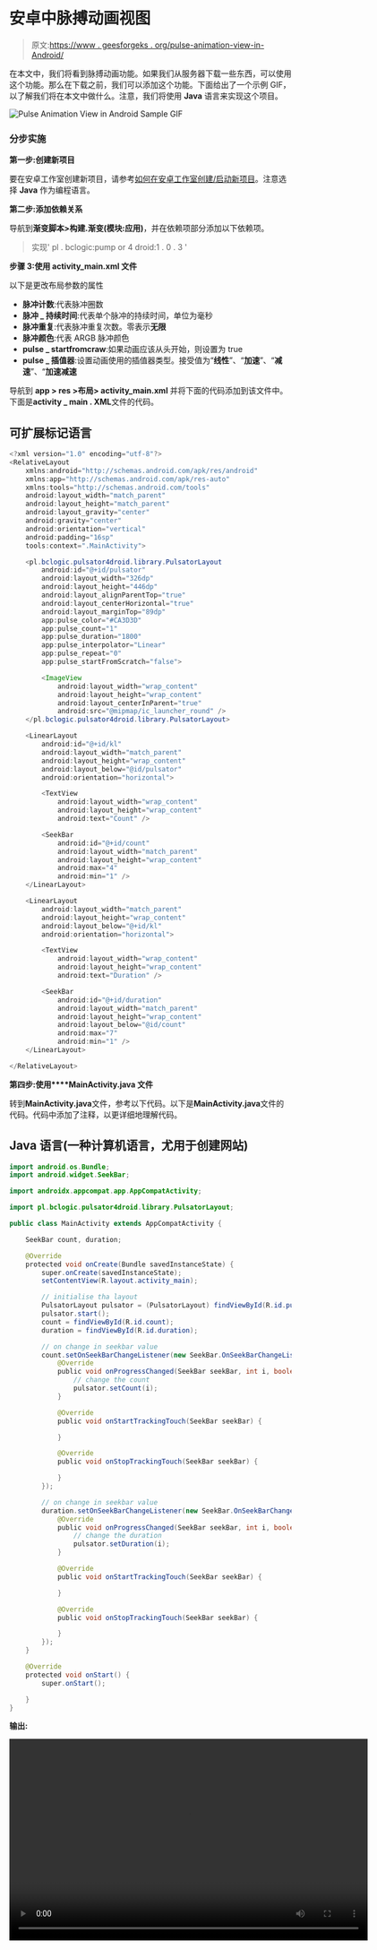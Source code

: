 # 安卓中脉搏动画视图

> 原文:[https://www . geesforgeks . org/pulse-animation-view-in-Android/](https://www.geeksforgeeks.org/pulse-animation-view-in-android/)

在本文中，我们将看到脉搏动画功能。如果我们从服务器下载一些东西，可以使用这个功能。那么在下载之前，我们可以添加这个功能。下面给出了一个示例 GIF，以了解我们将在本文中做什么。注意，我们将使用 **Java** 语言来实现这个项目。

![Pulse Animation View in Android Sample GIF](img/38cee1c574fdc209d7be320098476fea.png)

### **分步实施**

**第一步:创建新项目**

要在安卓工作室创建新项目，请参考[如何在安卓工作室创建/启动新项目](https://www.geeksforgeeks.org/android-how-to-create-start-a-new-project-in-android-studio/)。注意选择 **Java** 作为编程语言。

**第二步:添加依赖关系**

导航到**渐变脚本>构建.渐变(模块:应用)**，并在依赖项部分添加以下依赖项。

> 实现' pl . bclogic:pump or 4 droid:1 . 0 . 3 '

**步骤 3:使用 activity_main.xml 文件**

以下是更改布局参数的属性

*   **脉冲计数**:代表脉冲圈数
*   **脉冲 _ 持续时间**:代表单个脉冲的持续时间，单位为毫秒
*   **脉冲重复**:代表脉冲重复次数。零表示**无限**
*   **脉冲颜色**:代表 ARGB 脉冲颜色
*   **pulse _ startfromcraw**:如果动画应该从头开始，则设置为 true
*   **pulse _ 插值器**:设置动画使用的插值器类型。接受值为“**线性**”、“**加速**”、“**减速**”、“**加速减速**

导航到 **app > res >布局> activity_main.xml** 并将下面的代码添加到该文件中。下面是**activity _ main . XML**文件的代码。

## 可扩展标记语言

```java
<?xml version="1.0" encoding="utf-8"?>
<RelativeLayout 
    xmlns:android="http://schemas.android.com/apk/res/android"
    xmlns:app="http://schemas.android.com/apk/res-auto"
    xmlns:tools="http://schemas.android.com/tools"
    android:layout_width="match_parent"
    android:layout_height="match_parent"
    android:layout_gravity="center"
    android:gravity="center"
    android:orientation="vertical"
    android:padding="16sp"
    tools:context=".MainActivity">

    <pl.bclogic.pulsator4droid.library.PulsatorLayout
        android:id="@+id/pulsator"
        android:layout_width="326dp"
        android:layout_height="446dp"
        android:layout_alignParentTop="true"
        android:layout_centerHorizontal="true"
        android:layout_marginTop="89dp"
        app:pulse_color="#CA3D3D"
        app:pulse_count="1"
        app:pulse_duration="1800"
        app:pulse_interpolator="Linear"
        app:pulse_repeat="0"
        app:pulse_startFromScratch="false">

        <ImageView
            android:layout_width="wrap_content"
            android:layout_height="wrap_content"
            android:layout_centerInParent="true"
            android:src="@mipmap/ic_launcher_round" />
    </pl.bclogic.pulsator4droid.library.PulsatorLayout>

    <LinearLayout
        android:id="@+id/kl"
        android:layout_width="match_parent"
        android:layout_height="wrap_content"
        android:layout_below="@id/pulsator"
        android:orientation="horizontal">

        <TextView
            android:layout_width="wrap_content"
            android:layout_height="wrap_content"
            android:text="Count" />

        <SeekBar
            android:id="@+id/count"
            android:layout_width="match_parent"
            android:layout_height="wrap_content"
            android:max="4"
            android:min="1" />
    </LinearLayout>

    <LinearLayout
        android:layout_width="match_parent"
        android:layout_height="wrap_content"
        android:layout_below="@+id/kl"
        android:orientation="horizontal">

        <TextView
            android:layout_width="wrap_content"
            android:layout_height="wrap_content"
            android:text="Duration" />

        <SeekBar
            android:id="@+id/duration"
            android:layout_width="match_parent"
            android:layout_height="wrap_content"
            android:layout_below="@id/count"
            android:max="7"
            android:min="1" />
    </LinearLayout>

</RelativeLayout>
```

**第四步:使用****MainActivity.java 文件**

转到**MainActivity.java**文件，参考以下代码。以下是**MainActivity.java**文件的代码。代码中添加了注释，以更详细地理解代码。

## Java 语言(一种计算机语言，尤用于创建网站)

```java
import android.os.Bundle;
import android.widget.SeekBar;

import androidx.appcompat.app.AppCompatActivity;

import pl.bclogic.pulsator4droid.library.PulsatorLayout;

public class MainActivity extends AppCompatActivity {

    SeekBar count, duration;

    @Override
    protected void onCreate(Bundle savedInstanceState) {
        super.onCreate(savedInstanceState);
        setContentView(R.layout.activity_main);

        // initialise tha layout
        PulsatorLayout pulsator = (PulsatorLayout) findViewById(R.id.pulsator);
        pulsator.start();
        count = findViewById(R.id.count);
        duration = findViewById(R.id.duration);

        // on change in seekbar value
        count.setOnSeekBarChangeListener(new SeekBar.OnSeekBarChangeListener() {
            @Override
            public void onProgressChanged(SeekBar seekBar, int i, boolean b) {
                // change the count
                pulsator.setCount(i);
            }

            @Override
            public void onStartTrackingTouch(SeekBar seekBar) {

            }

            @Override
            public void onStopTrackingTouch(SeekBar seekBar) {

            }
        });

        // on change in seekbar value
        duration.setOnSeekBarChangeListener(new SeekBar.OnSeekBarChangeListener() {
            @Override
            public void onProgressChanged(SeekBar seekBar, int i, boolean b) {
                // change the duration
                pulsator.setDuration(i);
            }

            @Override
            public void onStartTrackingTouch(SeekBar seekBar) {

            }

            @Override
            public void onStopTrackingTouch(SeekBar seekBar) {

            }
        });
    }

    @Override
    protected void onStart() {
        super.onStart();

    }
}
```

**输出:**

<video class="wp-video-shortcode" id="video-619384-1" width="640" height="360" preload="metadata" controls=""><source type="video/mp4" src="https://media.geeksforgeeks.org/wp-content/uploads/20210608000050/pulse.mp4?_=1">[https://media.geeksforgeeks.org/wp-content/uploads/20210608000050/pulse.mp4](https://media.geeksforgeeks.org/wp-content/uploads/20210608000050/pulse.mp4)</video>